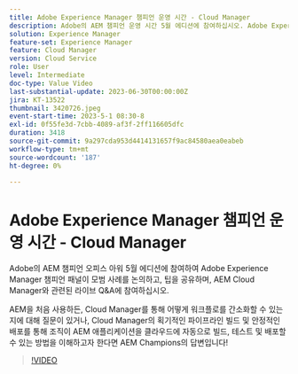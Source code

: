 ```yaml
---
title: Adobe Experience Manager 챔피언 운영 시간 - Cloud Manager
description: Adobe의 AEM 챔피언 운영 시간 5월 에디션에 참여하십시오. Adobe Experience Manager 챔피언 패널이 모범 사례를 논의하고, 팁을 공유하며, AEM Cloud Manager를 둘러싼 라이브 Q&A에 참여하십시오.AEM을 처음 사용하는 사용자든, Cloud Manager가 어떻게 워크플로를 능률화할 수 있는지에 대해 질문이 있거나, Cloud Manager의 기본 빌드 파이프라인과 안정적인 배포를 통해 조직이 AEM 애플리케이션을 자동으로 빌드하고, 테스트하고, 배포할 수 있도록 하는 방법에 대해 이해하고 싶은지 여부에 상관없이 AEM 챔피언은 이에 대한 답변을 제공합니다!
solution: Experience Manager
feature-set: Experience Manager
feature: Cloud Manager
version: Cloud Service
role: User
level: Intermediate
doc-type: Value Video
last-substantial-update: 2023-06-30T00:00:00Z
jira: KT-13522
thumbnail: 3420726.jpeg
event-start-time: 2023-5-1 08:30-8
exl-id: 0f55fe3d-7cbb-4089-af3f-2ff116605dfc
duration: 3418
source-git-commit: 9a297cda953d4414131657f9ac84580aea0eabeb
workflow-type: tm+mt
source-wordcount: '187'
ht-degree: 0%

---
```


# Adobe Experience Manager 챔피언 운영 시간 - Cloud Manager

Adobe의 AEM 챔피언 오피스 아워 5월 에디션에 참여하여 Adobe Experience Manager 챔피언 패널이 모범 사례를 논의하고, 팁을 공유하며, AEM Cloud Manager와 관련된 라이브 Q&amp;A에 참여하십시오.

AEM을 처음 사용하든, Cloud Manager를 통해 어떻게 워크플로를 간소화할 수 있는지에 대해 질문이 있거나, Cloud Manager의 획기적인 파이프라인 빌드 및 안정적인 배포를 통해 조직이 AEM 애플리케이션을 클라우드에 자동으로 빌드, 테스트 및 배포할 수 있는 방법을 이해하고자 한다면 AEM Champions의 답변입니다!

>[!VIDEO](https://video.tv.adobe.com/v/3420726/?learn=on)
